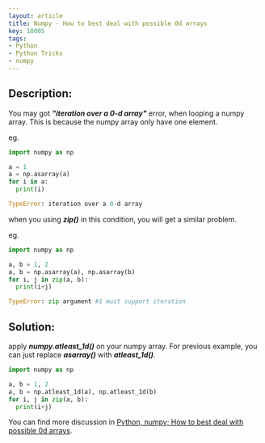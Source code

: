 ```yaml
---
layout: article
title: Numpy - How to best deal with possible 0d arrays
key: 10005
tags:
- Python
- Python Tricks
- numpy
---
```


## Description:

You may got ***"iteration over a 0-d array"*** error, when looping a numpy array. This is because the numpy array only have one element.

eg.

```python
import numpy as np

a = 1
a = np.asarray(a)
for i in a:
  print(i)
```

```python
TypeError: iteration over a 0-d array
```

<!--more-->

when you using ***zip()*** in this condition, you will get a similar problem.

eg.

```python
import numpy as np

a, b = 1, 2
a, b = np.asarray(a), np.asarray(b)
for i, j in zip(a, b):
  print(i+j)
```

```python
TypeError: zip argument #1 must support iteration
```

## Solution:

apply ***numpy.atleast_1d()*** on your numpy array. For previous example, you can just replace ***asarray()*** with ***atleast_1d()***.

```python
import numpy as np

a, b = 1, 2
a, b = np.atleast_1d(a), np.atleast_1d(b)
for i, j in zip(a, b):
  print(i+j)
```

You can find more discussion in [Python, numpy; How to best deal with possible 0d arrays](https://stackoverflow.com/questions/35617073/python-numpy-how-to-best-deal-with-possible-0d-arrays).
